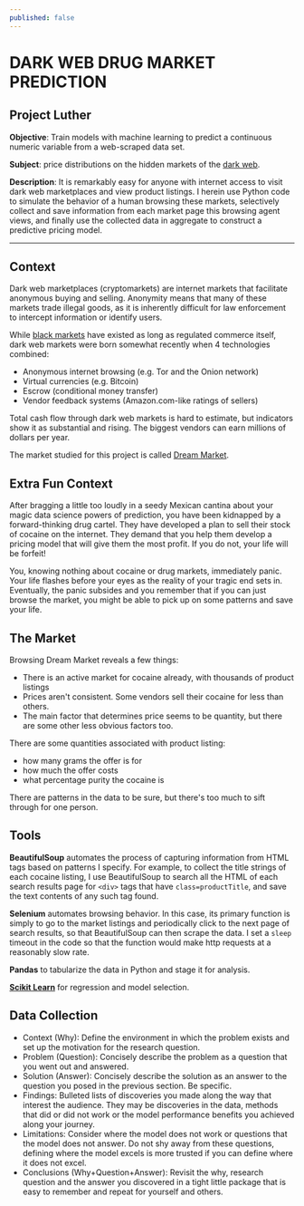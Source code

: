 ```yaml
---
published: false
---
```

# DARK WEB DRUG MARKET PREDICTION

## Project Luther

**Objective**: Train models with machine learning to predict a continuous numeric variable from a web-scraped data set.

**Subject**: price distributions on the hidden markets of the [dark web](https://en.wikipedia.org/wiki/Dark_web).

**Description**: It is remarkably easy for anyone with internet access to visit dark web marketplaces and view product listings. I herein use Python code to simulate the behavior of a human browsing these markets, selectively collect and save information from each market page this browsing agent views, and finally use the collected data in aggregate to construct a predictive pricing model. 

---
    
  
## Context
Dark web marketplaces (cryptomarkets) are internet markets that facilitate anonymous buying and selling. Anonymity means that many of these markets trade illegal goods, as it is inherently difficult for law enforcement to intercept information or identify users. 

While [black markets](https://en.wikipedia.org/wiki/Black_market) have existed as long as regulated commerce itself, dark web markets were born somewhat recently when 4 technologies combined:

* Anonymous internet browsing (e.g. Tor and the Onion network)
* Virtual currencies (e.g. Bitcoin)
* Escrow (conditional money transfer)
* Vendor feedback systems (Amazon.com-like ratings of sellers)

Total cash flow through dark web markets is hard to estimate, but indicators show it as substantial and rising. The biggest vendors can earn millions of dollars per year.

The market studied for this project is called [Dream Market](https://www.deepdotweb.com/marketplace-directory/listing/dream-market/).

## Extra Fun Context

After bragging a little too loudly in a seedy Mexican cantina about your magic data science powers of prediction, you have been kidnapped by a forward-thinking drug cartel. They have developed a plan to sell their stock of cocaine on the internet. They demand that you help them develop a pricing model that will give them the most profit. If you do not, your life will be forfeit!

You, knowing nothing about cocaine or drug markets, immediately panic. Your life flashes before your eyes as the reality of your tragic end sets in. Eventually, the panic subsides and you remember that if you can just browse the market, you might be able to pick up on some patterns and save your life.

## The Market

Browsing Dream Market reveals a few things:

* There is an active market for cocaine already, with thousands of product listings
* Prices aren't consistent. Some vendors sell their cocaine for less than others.
* The main factor that determines price seems to be quantity, but there are some other less obvious factors too.

There are some quantities associated with product listing:
* how many grams the offer is for
* how much the offer costs
* what percentage purity the cocaine is

There are patterns in the data to be sure, but there's too much to sift through for one person. 


## Tools

**BeautifulSoup** automates the process of capturing information from HTML tags based on patterns I specify. For example, to collect the title strings of each cocaine listing, I use BeautifulSoup to search all the HTML of each search results page for `<div>` tags that have `class=productTitle`, and save the text contents of any such tag found.

**Selenium** automates browsing behavior. In this case, its primary function is simply to go to the market listings and periodically click to the next page of search results, so that BeautifulSoup can then scrape the data. I set a `sleep` timeout in the code so that the function would make http requests at a reasonably slow rate.

**Pandas** to tabularize the data in Python and stage it for analysis.

[**Scikit Learn**](http://scikit-learn.org/stable/) for regression and model selection.


## Data Collection













- Context (Why): Define the environment in which the problem exists and set up the motivation for the research question.
- Problem (Question): Concisely describe the problem as a question that you went out and answered.
- Solution (Answer): Concisely describe the solution as an answer to the question you posed in the previous section. Be specific.
- Findings: Bulleted lists of discoveries you made along the way that interest the audience. They may be discoveries in the data, methods that did or did not work or the model performance benefits you achieved along your journey.
- Limitations: Consider where the model does not work or questions that the model does not answer. Do not shy away from these questions, defining where the model excels is more trusted if you can define where it does not excel.
- Conclusions (Why+Question+Answer): Revisit the why, research question and the answer you discovered in a tight little package that is easy to remember and repeat for yourself and others.
